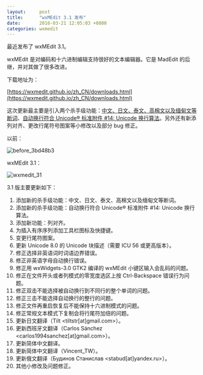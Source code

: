 ```yaml
---
layout:     post
title:      "wxMEdit 3.1 发布"
date:       2016-03-21 12:05:03 +0800
categories: wxmedit
---
```

最近发布了 wxMEdit 3.1。
 
wxMEdit 是对编码和十六进制编辑支持很好的文本编辑器。它是 MadEdit 的后继，并对其做了很多改进。

<!--more-->
 
下载地址为：

[https://wxmedit.github.io/zh_CN/downloads.html](https://wxmedit.github.io/zh_CN/downloads.html)
 
这次更新最主要是引入两个杀手级功能：[中文、日文、泰文、高棉文以及缅甸文等断词](https://github.com/hltj/wxMEdit/issues/96)、[自动换行符合 Unicode® 标准附件 #14: Unicode 换行算法](https://github.com/hltj/wxMEdit/issues/129)。另外还有新添列对齐、更改行尾符号图案等小修改以及部分 bug 修正。

以前：

![before_3bd48b3](https://cloud.githubusercontent.com/assets/3896345/11415127/c9d3b282-9439-11e5-98c1-03fbf472a6d7.png)

wxMEdit 3.1：

![wxmedit_31](https://cloud.githubusercontent.com/assets/3896345/11416218/7c581d4c-9446-11e5-99ce-89e8c0ee8865.png)

3.1 版主要更新如下：
1. 添加新的杀手级功能：中文、日文、泰文、高棉文以及缅甸文等断词。
2. 添加新的杀手级功能：自动换行符合 Unicode® 标准附件 #14: Unicode 换行算法。
3. 添加新功能：列对齐。
4. 为插入有序序列添加工具栏图标及快捷键。
5. 变更行尾符图案。
6. 更新 Unicode 8.0 的 Unicode 块描述（需要 ICU 56 或更高版本）。
7. 修正选择非英语词时词语边界错误。
8. 修正非英语字母自动换行错误。
9. 修正用 wxWidgets-3.0 GTK2 编译的 wxMEdit 小键区输入会乱码的问题。
10. 修正在文件开头或者列模式的零宽度选区上按 Ctrl-Backspace 错误行为问题。
11. 修正双击不能选择被自动换行到不同行的整个单词的问题。
12. 修正三击不能选择自动换行的整行的问题。
13. 修正文件再重启恢复后不能保持十六进制模式的问题。
14. 修正常规文本模式下复制会将行尾符加倍的问题。
15. 更新日文翻译（Tilt <tiltstr[at]gmail.com>）。
16. 更新西班牙文翻译（Carlos Sánchez <carlos1994sanchez[at]gmail.com>）。
17. 更新简体中文翻译。
18. 更新简体中文翻译（Vincent_TW）。
19. 更新俄文翻译（Будинов Станислав <stabud[at]yandex.ru>）。
20. 其他小修改及问题修正。
